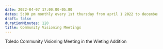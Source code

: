 ```yaml
---
date: 2022-04-07 17:00:00-05:00
dates: 5:00 pm monthly every 1st thursday from april 1 2022 to december 31 2022
draft: false
durationMinutes: 120
title: Community Visioning Meetings
---
```


Toledo Community Visioning Meeting in the Wieting Addition